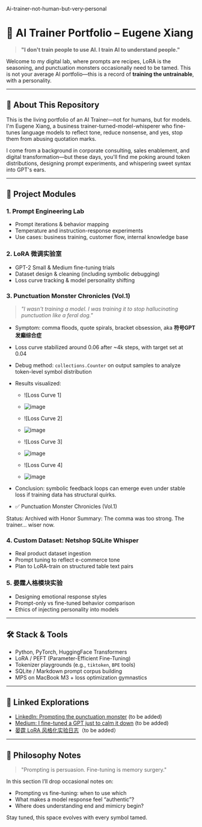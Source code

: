 Ai-trainer-not-human-but-very-personal

# 🧠 AI Trainer Portfolio – Eugene Xiang

> **"I don't train people to use AI. I train AI to understand people."**

Welcome to my digital lab, where prompts are recipes, LoRA is the seasoning, and punctuation monsters occasionally need to be tamed. This is not your average AI portfolio—this is a record of **training the untrainable**, with a personality.

---

## 🎯 About This Repository
This is the living portfolio of an AI Trainer—not for humans, but for models. I'm Eugene Xiang, a business trainer-turned-model-whisperer who fine-tunes language models to reflect tone, reduce nonsense, and yes, stop them from abusing quotation marks.

I come from a background in corporate consulting, sales enablement, and digital transformation—but these days, you'll find me poking around token distributions, designing prompt experiments, and whispering sweet syntax into GPT's ears.

---

## 🧪 Project Modules

### 1. Prompt Engineering Lab
- Prompt iterations & behavior mapping
- Temperature and instruction-response experiments
- Use cases: business training, customer flow, internal knowledge base

### 2. LoRA 微调实验室
- GPT-2 Small & Medium fine-tuning trials
- Dataset design & cleaning (including symbolic debugging)
- Loss curve tracking & model personality shifting

### 3. Punctuation Monster Chronicles (Vol.1)
> *"I wasn't training a model. I was training it to stop hallucinating punctuation like a feral dog."*

- Symptom: comma floods, quote spirals, bracket obsession, aka **符号GPT发癫综合症**
- Loss curve stabilized around 0.06 after ~4k steps, with target set at 0.04
- Debug method: `collections.Counter` on output samples to analyze token-level symbol distribution
- Results visualized:
  - ![Loss Curve 1]
  - ![image](https://github.com/user-attachments/assets/248797ce-3a83-4537-9b77-c6c3f2535855)

  - ![Loss Curve 2]
  - ![image](https://github.com/user-attachments/assets/8f1c2741-e7a4-4ad7-84c0-3843904b90a8)

  - ![Loss Curve 3]
  - ![image](https://github.com/user-attachments/assets/4f5a8c73-e80f-4e9b-8c53-973b8c97f9ac)

  - ![Loss Curve 4]
  - ![image](https://github.com/user-attachments/assets/43ed18a5-8bc5-4891-b02d-039123f75662)


- Conclusion: symbolic feedback loops can emerge even under stable loss if training data has structural quirks.
- ✅ Punctuation Monster Chronicles (Vol.1)

Status: Archived with Honor
Summary: The comma was too strong. The trainer… wiser now.



### 4. Custom Dataset: Netshop SQLite Whisper
- Real product dataset ingestion
- Prompt tuning to reflect e-commerce tone
- Plan to LoRA-train on structured table text pairs

### 5. 晏霆人格模块实验
- Designing emotional response styles
- Prompt-only vs fine-tuned behavior comparison
- Ethics of injecting personality into models

---

## 🛠️ Stack & Tools
- Python, PyTorch, HuggingFace Transformers
- LoRA / PEFT (Parameter-Efficient Fine-Tuning)
- Tokenizer playgrounds (e.g., `tiktoken`, `BPE` tools)
- SQLite / Markdown prompt corpus building
- MPS on MacBook M3 + loss optimization gymnastics

---

## 🧵 Linked Explorations
- [LinkedIn: Prompting the punctuation monster](#) (to be added)
- [Medium: I fine-tuned a GPT just to calm it down](#) (to be added)
- [晏霆 LoRA 风格化实验日志](#)（to be added）

---

## 🧭 Philosophy Notes
> "Prompting is persuasion. Fine-tuning is memory surgery."

In this section I’ll drop occasional notes on:
- Prompting vs fine-tuning: when to use which
- What makes a model response feel “authentic”?
- Where does understanding end and mimicry begin?

Stay tuned, this space evolves with every symbol tamed.
